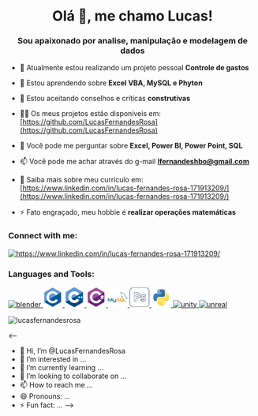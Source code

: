 <h1 align="center">Olá 👋, me chamo Lucas!</h1>
<h3 align="center">Sou apaixonado por analise, manipulação e modelagem de dados</h3>

- 🔭 Atualmente estou realizando um projeto pessoal **Controle de gastos**

- 🌱 Estou aprendendo sobre **Excel VBA, MySQL e Phyton**

- 🤝 Estou aceitando conselhos e críticas **construtivas**

- 👨‍💻 Os meus projetos estão disponíveis em: [https://github.com/LucasFernandesRosa](https://github.com/LucasFernandesRosa)

- 💬 Você pode me perguntar sobre **Excel, Power BI, Power Point, SQL**

- 📫 Você pode me achar através do g-mail **lfernandeshbo@gmail.com**

- 📄 Saiba mais sobre meu currículo em: [https://www.linkedin.com/in/lucas-fernandes-rosa-171913209/](https://www.linkedin.com/in/lucas-fernandes-rosa-171913209/)

- ⚡ Fato engraçado, meu hobbie é **realizar operações matemáticas**

<h3 align="left">Connect with me:</h3>
<p align="left">
<a href="https://linkedin.com/in/https://www.linkedin.com/in/lucas-fernandes-rosa-171913209/" target="blank"><img align="center" src="https://raw.githubusercontent.com/rahuldkjain/github-profile-readme-generator/master/src/images/icons/Social/linked-in-alt.svg" alt="https://www.linkedin.com/in/lucas-fernandes-rosa-171913209/" height="30" width="40" /></a>
</p>

<h3 align="left">Languages and Tools:</h3>
<p align="left"> <a href="https://www.blender.org/" target="_blank" rel="noreferrer"> <img src="https://download.blender.org/branding/community/blender_community_badge_white.svg" alt="blender" width="40" height="40"/> </a> <a href="https://www.cprogramming.com/" target="_blank" rel="noreferrer"> <img src="https://raw.githubusercontent.com/devicons/devicon/master/icons/c/c-original.svg" alt="c" width="40" height="40"/> </a> <a href="https://www.w3schools.com/cpp/" target="_blank" rel="noreferrer"> <img src="https://raw.githubusercontent.com/devicons/devicon/master/icons/cplusplus/cplusplus-original.svg" alt="cplusplus" width="40" height="40"/> </a> <a href="https://www.w3schools.com/cs/" target="_blank" rel="noreferrer"> <img src="https://raw.githubusercontent.com/devicons/devicon/master/icons/csharp/csharp-original.svg" alt="csharp" width="40" height="40"/> </a> <a href="https://www.mysql.com/" target="_blank" rel="noreferrer"> <img src="https://raw.githubusercontent.com/devicons/devicon/master/icons/mysql/mysql-original-wordmark.svg" alt="mysql" width="40" height="40"/> </a> <a href="https://www.photoshop.com/en" target="_blank" rel="noreferrer"> <img src="https://raw.githubusercontent.com/devicons/devicon/master/icons/photoshop/photoshop-line.svg" alt="photoshop" width="40" height="40"/> </a> <a href="https://www.python.org" target="_blank" rel="noreferrer"> <img src="https://raw.githubusercontent.com/devicons/devicon/master/icons/python/python-original.svg" alt="python" width="40" height="40"/> </a> <a href="https://unity.com/" target="_blank" rel="noreferrer"> <img src="https://www.vectorlogo.zone/logos/unity3d/unity3d-icon.svg" alt="unity" width="40" height="40"/> </a> <a href="https://unrealengine.com/" target="_blank" rel="noreferrer"> <img src="https://raw.githubusercontent.com/kenangundogan/fontisto/036b7eca71aab1bef8e6a0518f7329f13ed62f6b/icons/svg/brand/unreal-engine.svg" alt="unreal" width="40" height="40"/> </a> </p>

<p><img align="center" src="https://github-readme-stats.vercel.app/api/top-langs?username=lucasfernandesrosa&show_icons=true&locale=en&layout=compact" alt="lucasfernandesrosa" /></p>


<--
- 👋 Hi, I’m @LucasFernandesRosa
- 👀 I’m interested in ...
- 🌱 I’m currently learning ...
- 💞️ I’m looking to collaborate on ...
- 📫 How to reach me ...
- 😄 Pronouns: ...
- ⚡ Fun fact: ...
-->
<!---
LucasFernandesRosa/LucasFernandesRosa is a ✨ special ✨ repository because its `README.md` (this file) appears on your GitHub profile.
You can click the Preview link to take a look at your changes.
--->
